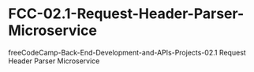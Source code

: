 # FCC-02.1-Request-Header-Parser-Microservice
freeCodeCamp-Back-End-Development-and-APIs-Projects-02.1 Request Header Parser Microservice
